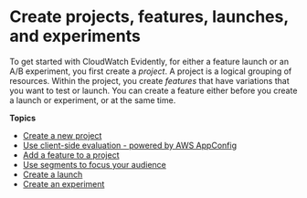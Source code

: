 # Create projects, features, launches, and experiments<a name="CloudWatch-Evidently-projectsfeatures"></a>

To get started with CloudWatch Evidently, for either a feature launch or an A/B experiment, you first create a *project*\. A project is a logical grouping of resources\. Within the project, you create *features* that have variations that you want to test or launch\. You can create a feature either before you create a launch or experiment, or at the same time\.

**Topics**
+ [Create a new project](CloudWatch-Evidently-newproject.md)
+ [Use client\-side evaluation \- powered by AWS AppConfig](CloudWatch-Evidently-client-side-evaluation.md)
+ [Add a feature to a project](CloudWatch-Evidently-newfeature.md)
+ [Use segments to focus your audience](CloudWatch-Evidently-segments.md)
+ [Create a launch](CloudWatch-Evidently-newlaunch.md)
+ [Create an experiment](CloudWatch-Evidently-newexperiment.md)